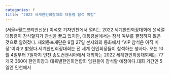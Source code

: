 ```yaml
---
categories: f
title: "2022 세계한인회장대회 대통령 참석 미정"
---
```

(서울=월드코리안신문) 이석호 기자인천에서 열리는 2022 세계한인회장대회에 윤석열 대통령이 참석할지가 관심을 끌고 있지만, 대통령실에서는 참석 여부를 결정하지 않은 것으로 알려졌다. 재외동포재단은 9월 27일 본지와의 통화에서 &ldquo;VIP 참석은 아직 미정&rdquo;이라고 밝혔다.세계한인회장대회는 전 세계 한인회장들이 참석하는 행사다. 오는 10월 4일부터 7일까지 인천 송도컨벤시아에서 개최하는 2022 세계한인회장대회에는 77개국 360여 한인회장과 대륙별한인회연합회 임원들이 참석할 예정이다.대회 기간인 5일엔 인천에서
